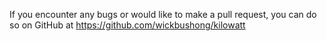 If you encounter any bugs or would like to make a pull request, you can do so on GitHub at https://github.com/wickbushong/kilowatt
